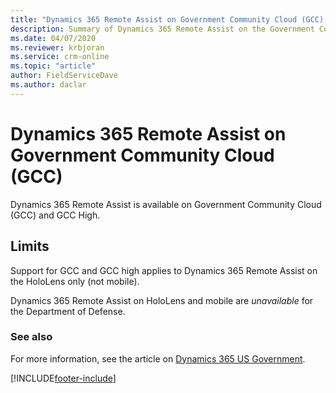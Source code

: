 ```yaml
---
title: "Dynamics 365 Remote Assist on Government Community Cloud (GCC) | MicrosoftDocs"
description: Summary of Dynamics 365 Remote Assist on the Government Community Cloud.
ms.date: 04/07/2020
ms.reviewer: krbjoran
ms.service: crm-online
ms.topic: "article"
author: FieldServiceDave
ms.author: daclar
---
```


# Dynamics 365 Remote Assist on Government Community Cloud (GCC)

Dynamics 365 Remote Assist is available on Government Community Cloud (GCC) and GCC High. 

## Limits

Support for GCC and GCC high applies to Dynamics 365 Remote Assist on the HoloLens only (not mobile).

Dynamics 365 Remote Assist on HoloLens and mobile are *unavailable* for the Department of Defense.


### See also

For more information, see the article on [Dynamics 365 US Government](https://docs.microsoft.com/power-platform/admin/microsoft-dynamics-365-government).



[!INCLUDE[footer-include](../includes/footer-banner.md)]
